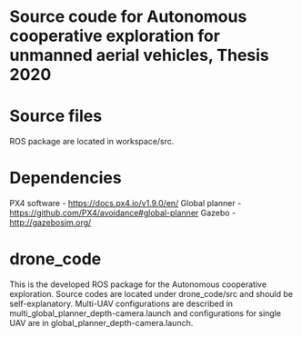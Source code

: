 # Source coude for Autonomous cooperative exploration for unmanned aerial vehicles, Thesis 2020

# Source files

ROS package are located in workspace/src.

# Dependencies
PX4 software - https://docs.px4.io/v1.9.0/en/
Global planner - https://github.com/PX4/avoidance#global-planner
Gazebo - http://gazebosim.org/

# drone_code
This is the developed ROS package for the Autonomous cooperative exploration. Source codes are located under drone_code/src and should be self-explanatory.
Multi-UAV configurations are described in multi_global_planner_depth-camera.launch and configurations for single UAV are in global_planner_depth-camera.launch.

